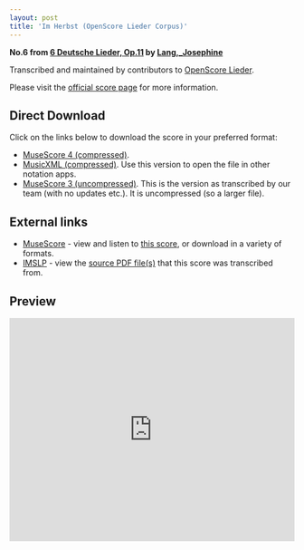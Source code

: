 ```yaml
---
layout: post
title: 'Im Herbst (OpenScore Lieder Corpus)'
---
```


__No.6 from [6 Deutsche Lieder, Op.11](https://fourscoreandmore.org/openscore/lieder/Lang,_Josephine/6_Deutsche_Lieder,_Op.11/) by [Lang,_Josephine](https://fourscoreandmore.org/openscore/lieder/Lang,_Josephine)__

Transcribed and maintained by contributors to [OpenScore Lieder].

Please visit the [official score page] for more information.

[official score page]: https://musescore.com/openscore-lieder-corpus/scores/6577737
[OpenScore Lieder]: https://musescore.com/openscore-lieder-corpus

## Direct Download

Click on the links below to download the score in your preferred format:
- [MuseScore 4 (compressed)](https://github.com/openscore/lieder/blob/main/scores/Lang,_Josephine/6_Deutsche_Lieder,_Op.11/6_Im_Herbst/lc6577737.mscz?raw=true).
- [MusicXML (compressed)](https://github.com/openscore/lieder/blob/main/scores/Lang,_Josephine/6_Deutsche_Lieder,_Op.11/6_Im_Herbst/lc6577737.mxl?raw=true). Use this version to open the file in other notation apps.
- [MuseScore 3 (uncompressed)](https://github.com/openscore/lieder/blob/main/scores/Lang,_Josephine/6_Deutsche_Lieder,_Op.11/6_Im_Herbst/lc6577737.mscx?raw=true). This is the version as transcribed by our team (with no updates etc.). It is uncompressed (so a larger file).

## External links

- [MuseScore] - view and listen to [this score][MuseScore], or download in a variety of formats.
- [IMSLP] - view the [source PDF file(s)][IMSLP] that this score was transcribed from.

[MuseScore]: https://musescore.com/score/6577737
[IMSLP]: https://imslp.org/wiki/Special:ReverseLookup/616471

## Preview

<iframe width="100%" height="394" src="https://musescore.com/openscore-lieder-corpus/scores/6577737/embed" frameborder="0" allowfullscreen allow="autoplay; fullscreen"></iframe>
